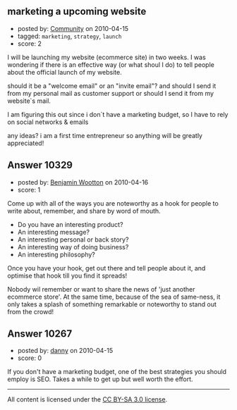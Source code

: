 ## marketing a upcoming website

- posted by: [Community](https://stackexchange.com/users/-1/-1-community) on 2010-04-15
- tagged: `marketing`, `strategy`, `launch`
- score: 2

I will be launching my website (ecommerce site) in two weeks. I was wondering if there is an effective way (or what shoul I do) to tell people about the official launch of my website.

should it be a "welcome email" or an "invite email"? and should I send it from my personal mail as customer support or should I send it from my website`s mail.

I am figuring this out since i don`t have a marketing budget, so I have to rely on social networks & emails

any ideas? i am a first time entrepreneur so anything will be greatly appreciated!




## Answer 10329

- posted by: [Benjamin Wootton](https://stackexchange.com/users/-1/2094-benjamin-wootton) on 2010-04-16
- score: 1

Come up with all of the ways you are noteworthy as a hook for people to write about, remember, and share by word of mouth.

- Do you have an interesting product?
- An interesting message?
- An interesting personal or back story?
- An interesting way of doing business?
- An interesting philosophy?

Once you have your hook, get out there and tell people about it, and optimise that hook till you find it spreads!

Nobody wil remember or want to share the news of 'just another ecommerce store'.  At the same time, because of the sea of same-ness, it only takes a splash of something remarkable or noteworthy to stand out from the crowd!


## Answer 10267

- posted by: [danny](https://stackexchange.com/users/-1/3120-danny) on 2010-04-15
- score: 0

If you don't have a marketing budget, one of the best strategies you should employ is SEO. Takes a while to get up but well worth the effort.



---

All content is licensed under the [CC BY-SA 3.0 license](https://creativecommons.org/licenses/by-sa/3.0/).
